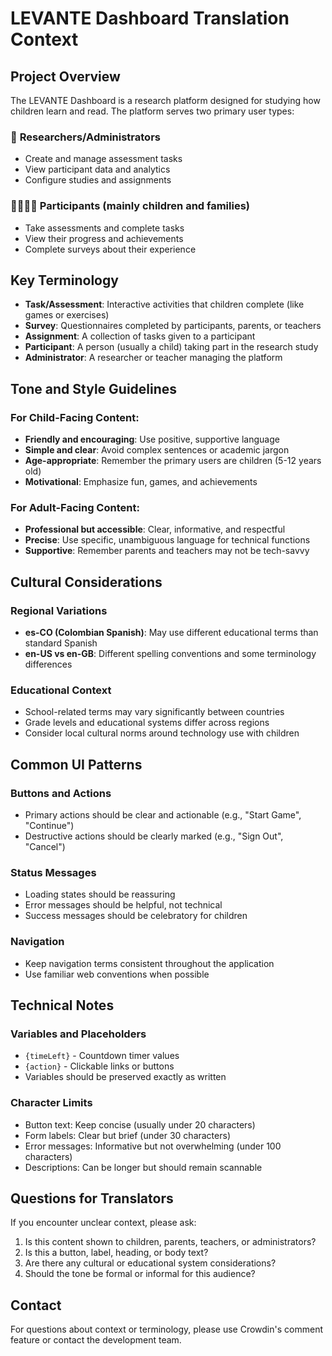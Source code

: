 # LEVANTE Dashboard Translation Context

## Project Overview

The LEVANTE Dashboard is a research platform designed for studying how children learn and read. The platform serves two primary user types:

### 🔬 **Researchers/Administrators**
- Create and manage assessment tasks
- View participant data and analytics
- Configure studies and assignments

### 👨‍👩‍👧‍👦 **Participants** (mainly children and families)
- Take assessments and complete tasks
- View their progress and achievements
- Complete surveys about their experience

## Key Terminology

- **Task/Assessment**: Interactive activities that children complete (like games or exercises)
- **Survey**: Questionnaires completed by participants, parents, or teachers
- **Assignment**: A collection of tasks given to a participant
- **Participant**: A person (usually a child) taking part in the research study
- **Administrator**: A researcher or teacher managing the platform

## Tone and Style Guidelines

### For Child-Facing Content:
- **Friendly and encouraging**: Use positive, supportive language
- **Simple and clear**: Avoid complex sentences or academic jargon
- **Age-appropriate**: Remember the primary users are children (5-12 years old)
- **Motivational**: Emphasize fun, games, and achievements

### For Adult-Facing Content:
- **Professional but accessible**: Clear, informative, and respectful
- **Precise**: Use specific, unambiguous language for technical functions
- **Supportive**: Remember parents and teachers may not be tech-savvy

## Cultural Considerations

### Regional Variations
- **es-CO (Colombian Spanish)**: May use different educational terms than standard Spanish
- **en-US vs en-GB**: Different spelling conventions and some terminology differences

### Educational Context
- School-related terms may vary significantly between countries
- Grade levels and educational systems differ across regions
- Consider local cultural norms around technology use with children

## Common UI Patterns

### Buttons and Actions
- Primary actions should be clear and actionable (e.g., "Start Game", "Continue")
- Destructive actions should be clearly marked (e.g., "Sign Out", "Cancel")

### Status Messages
- Loading states should be reassuring
- Error messages should be helpful, not technical
- Success messages should be celebratory for children

### Navigation
- Keep navigation terms consistent throughout the application
- Use familiar web conventions when possible

## Technical Notes

### Variables and Placeholders
- `{timeLeft}` - Countdown timer values
- `{action}` - Clickable links or buttons
- Variables should be preserved exactly as written

### Character Limits
- Button text: Keep concise (usually under 20 characters)
- Form labels: Clear but brief (under 30 characters)
- Error messages: Informative but not overwhelming (under 100 characters)
- Descriptions: Can be longer but should remain scannable

## Questions for Translators

If you encounter unclear context, please ask:
1. Is this content shown to children, parents, teachers, or administrators?
2. Is this a button, label, heading, or body text?
3. Are there any cultural or educational system considerations?
4. Should the tone be formal or informal for this audience?

## Contact

For questions about context or terminology, please use Crowdin's comment feature or contact the development team.
